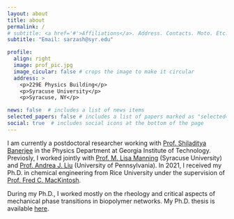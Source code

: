 ```yaml
---
layout: about
title: about
permalink: /
# subtitle: <a href='#'>Affiliations</a>. Address. Contacts. Moto. Etc.
subtitle: "Email: sarzash@syr.edu"

profile:
  align: right
  image: prof_pic.jpg
  image_cicular: false # crops the image to make it circular
  address: >
    <p>229E Physics Building</p>
    <p>Syracuse University</p>
    <p>Syracuse, NY</p>

news: false  # includes a list of news items
selected_papers: false # includes a list of papers marked as "selected={true}"
social: true  # includes social icons at the bottom of the page
---
```


I am currently a postdoctoral researcher working with [Prof. Shiladitya Banerjee](https://shiladitya-banerjee.com/) in the Physics Department at Georgia Institute of Technology. Previosly, I worked jointly with [Prof. M. Lisa Manning](https://mmanning.expressions.syr.edu/) (Syracuse University) and [Prof. Andrea J. Liu](https://www.physics.upenn.edu/people/standing-faculty/andrea-liu) (University of Pennsylvania). In 2021, I received my Ph.D. in chemical engineering from Rice University under the supervision of [Prof. Fred C. MacKintosh](https://fcmack.web.rice.edu/).

During my Ph.D., I worked mostly on the rheology and critical aspects of mechanical phase transitions in biopolymer networks. My Ph.D. thesis is available [here](https://scholarship.rice.edu/handle/1911/111740).
